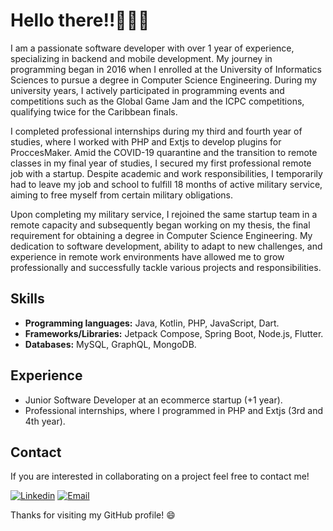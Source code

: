 # Hello there‼👋👨‍💻

I am a passionate software developer with over 1 year of experience, specializing in backend and mobile development. My journey in programming began in 2016 when I enrolled at the University of Informatics Sciences to pursue a degree in Computer Science Engineering. During my university years, I actively participated in programming events and competitions such as the Global Game Jam and the ICPC competitions, qualifying twice for the Caribbean finals.

I completed professional internships during my third and fourth year of studies, where I worked with PHP and Extjs to develop plugins for ProccesMaker. Amid the COVID-19 quarantine and the transition to remote classes in my final year of studies, I secured my first professional remote job with a startup. Despite academic and work responsibilities, I temporarily had to leave my job and school to fulfill 18 months of active military service, aiming to free myself from certain military obligations.

Upon completing my military service, I rejoined the same startup team in a remote capacity and subsequently began working on my thesis, the final requirement for obtaining a degree in Computer Science Engineering. My dedication to software development, ability to adapt to new challenges, and experience in remote work environments have allowed me to grow professionally and successfully tackle various projects and responsibilities.

## Skills

- **Programming languages:**  Java, Kotlin, PHP, JavaScript, Dart.
- **Frameworks/Libraries:** Jetpack Compose, Spring Boot, Node.js, Flutter.
- **Databases:** MySQL, GraphQL, MongoDB.
  
## Experience

- Junior Software Developer at an ecommerce startup (+1 year).
- Professional internships, where I programmed in PHP and Extjs (3rd and 4th year).

## Contact

If you are interested in collaborating on a project feel free to contact me!

[![Linkedin](https://img.shields.io/badge/-LinkedIn-blue?style=flat-square&logo=Linkedin&logoColor=white&link=https://www.linkedin.com/in/fabian-ortiz-maestre/)](https://www.linkedin.com/in/fabian-ortiz-maestre/)
[![Email](https://img.shields.io/badge/-Email-red?style=flat-square&logo=gmail&logoColor=white&link=mailto:fmaestre98@gmail.com)](mailto:fmaestre98@gmail.com)

Thanks for visiting my GitHub profile! 😄

